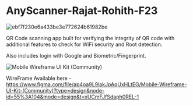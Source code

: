 # AnyScanner-Rajat-Rohith-F23

![ebf7f230e6a433be3e772624b61982be](https://github.com/UNH-Android-Fall23/AnyScanner-Rajat-Rohith-F23/assets/41318720/5d77baa5-a02a-4595-b44d-d1e50b8e1bc1)



QR Code scanning app built for verifying the integrity of QR code with additional features to check for WiFi security and Root detection.

Also includes login with Google and Biometric/Fingerprint.


![Mobile Wireframe UI Kit (Community)](https://github.com/UNH-Android-Fall23/AnyScanner-Rajat-Rohith-F23/assets/41318720/55c57c9a-a14e-4ee5-91ea-247330c96ffa)

WireFrame Available here - https://www.figma.com/file/ap4oa9L9lakJpAqUxHLtEG/Mobile-Wireframe-UI-Kit-(Community)?type=design&node-id=55%3A104&mode=design&t=xUCmFJfSdaph0REL-1



